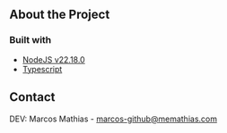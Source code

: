 ## About the Project

### Built with
* [NodeJS v22.18.0][node-url]
* [Typescript][ts-url]


## Contact
DEV: Marcos Mathias - marcos-github@memathias.com

[node-url]: https://nodejs.org/
[ts-url]: https://www.typescriptlang.org/
